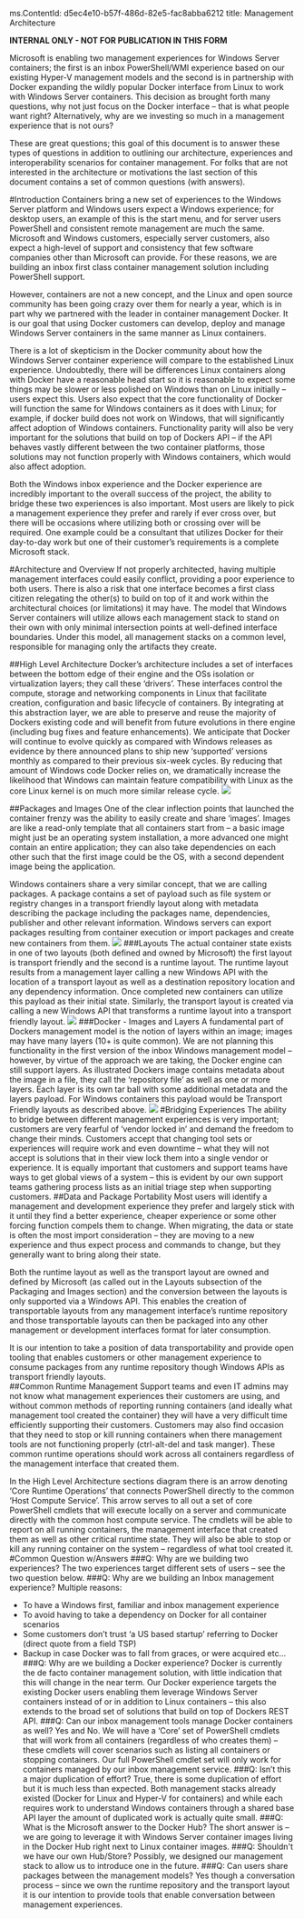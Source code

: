 ms.ContentId: d5ec4e10-b57f-486d-82e5-fac8abba6212
title: Management Architecture

**INTERNAL ONLY - NOT FOR PUBLICATION IN THIS FORM**

Microsoft is enabling two management experiences for Windows Server containers; the first is an inbox PowerShell/WMI experience based on our existing Hyper-V management models and the second is in partnership with Docker expanding the wildly popular Docker interface from Linux to work with Windows Server containers.  This decision as brought forth many questions, why not just focus on the Docker interface – that is what people want right?  Alternatively, why are we investing so much in a management experience that is not ours?

These are great questions; this goal of this document is to answer these types of questions in addition to outlining our architecture, experiences and interoperability scenarios for container management.  For folks that are not interested in the architecture or motivations the last section of this document contains a set of common questions (with answers).  

#Introduction
Containers bring a new set of experiences to the Windows Server platform and Windows users expect a Windows experience; for desktop users, an example of this is the start menu, and for server users PowerShell and consistent remote management are much the same.  Microsoft and Windows customers, especially server customers, also expect a high-level of support and consistency that few software companies other than Microsoft can provide.  For these reasons, we are building an inbox first class container management solution including PowerShell support.

However, containers are not a new concept, and the Linux and open source community has been going crazy over them for nearly a year, which is in part why we partnered with the leader in container management Docker.  It is our goal that using Docker customers can develop, deploy and manage Windows Server containers in the same manner as Linux containers.

There is a lot of skepticism in the Docker community about how the Windows Server container experience will compare to the established Linux experience.  Undoubtedly, there will be differences Linux containers along with Docker have a reasonable head start so it is reasonable to expect some things may be slower or less polished on Windows than on Linux initially – users expect this.  Users also expect that the core functionality of Docker will function the same for Windows containers as it does with Linux; for example, if docker build does not work on Windows, that will significantly affect adoption of Windows containers.  Functionality parity will also be very important for the solutions that build on top of Dockers API – if the API behaves vastly different between the two container platforms, those solutions may not function properly with Windows containers, which would also affect adoption.

Both the Windows inbox experience and the Docker experience are incredibly important to the overall success of the project, the ability to bridge these two experiences is also important.  Most users are likely to pick a management experience they prefer and rarely if ever cross over, but there will be occasions where utilizing both or crossing over will be required.  One example could be a consultant that utilizes Docker for their day-to-day work but one of their customer’s requirements is a complete Microsoft stack.

#Architecture and Overview
If not properly architected, having multiple management interfaces could easily conflict, providing a poor experience to both users.  There is also a risk that one interface becomes a first class citizen relegating the other(s) to build on top of it and work within the architectural choices (or limitations) it may have.  The model that Windows Server containers will utilize allows each management stack to stand on their own with only minimal intersection points at well-defined interface boundaries.  Under this model, all management stacks on a common level, responsible for managing only the artifacts they create.

##High Level Architecture
Docker’s architecture includes a set of interfaces between the bottom edge of their engine and the OSs isolation or virtualization layers; they call these ‘drivers’.  These interfaces control the compute, storage and networking components in Linux that facilitate creation, configuration and basic lifecycle of containers.  By integrating at this abstraction layer, we are able to preserve and reuse the majority of Dockers existing code and will benefit from future evolutions in there engine (including bug fixes and feature enhancements).  We anticipate that Docker will continue to evolve quickly as compared with Windows releases as evidence by there announced plans to ship new ‘supported’ versions monthly as compared to their previous six-week cycles.  By reducing that amount of Windows code Docker relies on, we dramatically increase the likelihood that Windows can maintain feature compatibility with Linux as the core Linux kernel is on much more similar release cycle.
![](Media\internal_ManagmentArchitecture_img1.png) 

##Packages and Images
One of the clear inflection points that launched the container frenzy was the ability to easily create and share ‘images’.  Images are like a read-only template that all containers start from – a basic image might just be an operating system installation, a more advanced one might contain an entire application; they can also take dependencies on each other such that the first image could be the OS, with a second dependent image being the application.

Windows containers share a very similar concept, that we are calling packages.  A package contains a set of payload such as file system or registry changes in a transport friendly layout along with metadata describing the package including the packages name, dependencies, publisher and other relevant information.  Windows servers can export packages resulting from container execution or import packages and create new containers from them.
![](Media\internal_ManagmentArchitecture_img2.png)
###Layouts
The actual container state exists in one of two layouts (both defined and owned by Microsoft) the first layout is transport friendly and the second is a runtime layout.  The runtime layout results from a management layer calling a new Windows API with the location of a transport layout as well as a destination repository location and any dependency information.  Once completed new containers can utilize this payload as their initial state.  Similarly, the transport layout is created via calling a new Windows API that transforms a runtime layout into a transport friendly layout.
![](Media\internal_ManagmentArchitecture_img3.png)
###Docker - Images and Layers
A fundamental part of Dockers management model is the notion of layers within an image; images may have many layers (10+ is quite common).  We are not planning this functionality in the first version of the inbox Windows management model – however, by virtue of the approach we are taking, the Docker engine can still support layers.  As illustrated Dockers image contains metadata about the image in a file, they call the ‘repository file’ as well as one or more layers.  Each layer is its own tar ball with some additional metadata and the layers payload.  For Windows containers this payload would be Transport Friendly layouts as described above.
![](Media\internal_ManagmentArchitecture_img4.png)
#Bridging Experiences
The ability to bridge between different management experiences is very important; customers are very fearful of ‘vendor locked in’ and demand the freedom to change their minds.  Customers accept that changing tool sets or experiences will require work and even downtime – what they will not accept is solutions that in their view lock them into a single vendor or experience.  It is equally important that customers and support teams have ways to get global views of a system – this is evident by our own support teams gathering process lists as an initial triage step when supporting customers.
##Data and Package Portability
Most users will identify a management and development experience they prefer and largely stick with it until they find a better experience, cheaper experience or some other forcing function compels them to change.  When migrating, the data or state is often the most import consideration – they are moving to a new experience and thus expect process and commands to change, but they generally want to bring along their state.

Both the runtime layout as well as the transport layout are owned and defined by Microsoft (as called out in the Layouts subsection of the Packaging and Images section) and the conversion between the layouts is only supported via a Windows API.  This enables the creation of transportable layouts from any management interface’s runtime repository and those transportable layouts can then be packaged into any other management or development interfaces format for later consumption.

It is our intention to take a position of data transportability and provide open tooling that enables customers or other management experience to consume packages from any runtime repository though Windows APIs as transport friendly layouts.  
##Common Runtime Management
Support teams and even IT admins may not know what management experiences their customers are using, and without common methods of reporting running containers (and ideally what management tool created the container) they will have a very difficult time efficiently supporting their customers.  Customers may also find occasion that they need to stop or kill running containers when there management tools are not functioning properly (ctrl-alt-del and task manger).  These common runtime operations should work across all containers regardless of the management interface that created them.

In the High Level Architecture sections diagram there is an arrow denoting ‘Core Runtime Operations’ that connects PowerShell directly to the common ‘Host Compute Service’.  This arrow serves to all out a set of core PowerShell cmdlets that will execute locally on a server and communicate directly with the common host compute service.  The cmdlets will be able to report on all running containers, the management interface that created them as well as other critical runtime state.  They will also be able to stop or kill any running container on the system – regardless of what tool created it.
#Common Question w/Answers
###Q: Why are we building two experiences?
The two experiences target different sets of users – see the two question below.
###Q: Why are we building an Inbox management experience?
Multiple reasons:
 - To have a Windows first, familiar and inbox management experience
 - To avoid having to take a dependency on Docker for all container scenarios
 - Some customers don’t trust ‘a US based startup’ referring to Docker (direct quote from a field TSP)
 - Backup in case Docker was to fall from graces, or were acquired etc…
###Q: Why are we building a Docker experience?
Docker is currently the de facto container management solution, with little indication that this will change in the near term.  Our Docker experience targets the existing Docker users enabling them leverage Windows Server containers instead of or in addition to Linux containers – this also extends to the broad set of solutions that build on top of Dockers REST API.
###Q: Can our inbox management tools manage Docker containers as well?
Yes and No.  We will have a ‘Core’ set of PowerShell cmdlets that will work from all containers (regardless of who creates them) – these cmdlets will cover scenarios such as listing all containers or stopping containers.  Our full PowerShell cmdlet set will only work for containers managed by our inbox management service.
###Q: Isn’t this a major duplication of effort?
True, there is some duplication of effort but it is much less than expected.  Both management stacks already existed (Docker for Linux and Hyper-V for containers) and while each requires work to understand Windows containers through a shared base API layer the amount of duplicated work is actually quite small.
###Q: What is the Microsoft answer to the Docker Hub?
The short answer is – we are going to leverage it with Windows Server container images living in the Docker Hub right next to Linux container images.
###Q: Shouldn't we have our own Hub/Store?
Possibly, we designed our management stack to allow us to introduce one in the future.
###Q: Can users share packages between the management models?
Yes though a conversation process – since we own the runtime repository and the transport layout it is our intention to provide tools that enable conversation between management experiences.
